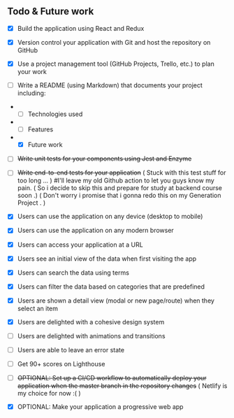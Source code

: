 ## Todo & Future work

- [x] Build the application using React and Redux

- [x] Version control your application with Git and host the repository on GitHub

- [x] Use a project management tool (GitHub Projects, Trello, etc.) to plan your work

- [ ] Write a README (using Markdown) that documents your project including:

- - [ ] Technologies used
- - [ ] Features
- - [x] Future work

- [ ] ~~Write unit tests for your components using Jest and Enzyme~~
- [ ] ~~Write end-to-end tests for your application~~
( Stuck with this test stuff for too long ... ) 
#I'll leave my old Github action to let you guys know my pain.
( So i decide to skip this and prepare for study at backend course soon .)
( Don't worry i promise that i gonna redo this on my Generation Project . )

- [x] Users can use the application on any device (desktop to mobile)

- [x] Users can use the application on any modern browser

- [x] Users can access your application at a URL

- [x] Users see an initial view of the data when first visiting the app

- [x] Users can search the data using terms

- [x] Users can filter the data based on categories that are predefined

- [x] Users are shown a detail view (modal or new page/route) when they select an item

- [x] Users are delighted with a cohesive design system

- [ ] Users are delighted with animations and transitions

- [ ] Users are able to leave an error state

- [ ] Get 90+ scores on Lighthouse

- [ ] ~~OPTIONAL: Set up a CI/CD workflow to automatically deploy your application when the master branch in the repository changes~~ 
( Netlify is my choice for now :( )

- [x] OPTIONAL: Make your application a progressive web app